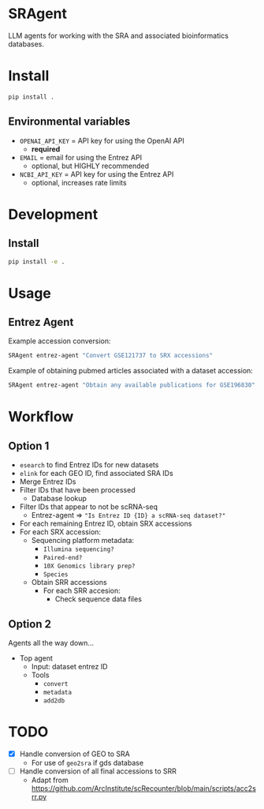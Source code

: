 SRAgent
=======

LLM agents for working with the SRA and associated bioinformatics databases.


# Install 
    
```bash
pip install .
```

## Environmental variables

* `OPENAI_API_KEY` = API key for using the OpenAI API
  * **required**
* `EMAIL` = email for using the Entrez API
  * optional, but HIGHLY recommended
* `NCBI_API_KEY` = API key for using the Entrez API
  * optional, increases rate limits

# Development

## Install

```bash
pip install -e .
```

# Usage

## Entrez Agent

Example accession conversion:

```bash
SRAgent entrez-agent "Convert GSE121737 to SRX accessions"
```

Example of obtaining pubmed articles associated with a dataset accession:

```bash
SRAgent entrez-agent "Obtain any available publications for GSE196830"
```

# Workflow

## Option 1

* `esearch` to find Entrez IDs for new datasets
* `elink` for each GEO ID, find associated SRA IDs
* Merge Entrez IDs
* Filter IDs that have been processed
  * Database lookup
* Filter IDs that appear to not be scRNA-seq
  * Entrez-agent => `"Is Entrez ID {ID} a scRNA-seq dataset?"`
* For each remaining Entrez ID, obtain SRX accessions
* For each SRX accession:
  * Sequencing platform metadata:
    * `Illumina sequencing?`
    * `Paired-end?`
    * `10X Genomics library prep?`
    * `Species`
  * Obtain SRR accessions
    * For each SRR accesion:
      * Check sequence data files

## Option 2

Agents all the way down...

* Top agent
  * Input: dataset entrez ID
  * Tools
    * `convert`
    * `metadata`
    * `add2db`

  

# TODO

* [X] Handle conversion of GEO to SRA
  * For use of `geo2sra` if gds database
* [ ] Handle conversion of all final accessions to SRR
  * Adapt from https://github.com/ArcInstitute/scRecounter/blob/main/scripts/acc2srr.py
